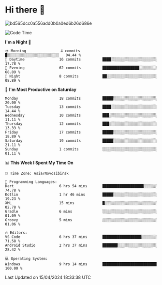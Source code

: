 # Hi there 👋


![bd565dcc0a556add0b0a0ed6b26d686e](https://github.com/Netall0/Netall0/assets/113532176/3b1d4b44-6a21-4538-a6ec-2ba2a7c53f63)



<!--START_SECTION:waka-->
![Code Time](http://img.shields.io/badge/Code%20Time-216%20hrs%2020%20mins-blue)

**I'm a Night 🦉** 

```text
🌞 Morning                4 commits           █░░░░░░░░░░░░░░░░░░░░░░░░   04.44 % 
🌆 Daytime                16 commits          ████░░░░░░░░░░░░░░░░░░░░░   17.78 % 
🌃 Evening                62 commits          █████████████████░░░░░░░░   68.89 % 
🌙 Night                  8 commits           ██░░░░░░░░░░░░░░░░░░░░░░░   08.89 % 
```
📅 **I'm Most Productive on Saturday** 

```text
Monday                   18 commits          █████░░░░░░░░░░░░░░░░░░░░   20.00 % 
Tuesday                  13 commits          ████░░░░░░░░░░░░░░░░░░░░░   14.44 % 
Wednesday                10 commits          ███░░░░░░░░░░░░░░░░░░░░░░   11.11 % 
Thursday                 12 commits          ███░░░░░░░░░░░░░░░░░░░░░░   13.33 % 
Friday                   17 commits          █████░░░░░░░░░░░░░░░░░░░░   18.89 % 
Saturday                 19 commits          █████░░░░░░░░░░░░░░░░░░░░   21.11 % 
Sunday                   1 commits           ░░░░░░░░░░░░░░░░░░░░░░░░░   01.11 % 
```


📊 **This Week I Spent My Time On** 

```text
🕑︎ Time Zone: Asia/Novosibirsk

💬 Programming Languages: 
Dart                     6 hrs 54 mins       ███████████████████░░░░░░   74.78 % 
Kotlin                   1 hr 46 mins        █████░░░░░░░░░░░░░░░░░░░░   19.23 % 
XML                      15 mins             █░░░░░░░░░░░░░░░░░░░░░░░░   02.78 % 
Gradle                   6 mins              ░░░░░░░░░░░░░░░░░░░░░░░░░   01.09 % 
Groovy                   5 mins              ░░░░░░░░░░░░░░░░░░░░░░░░░   01.06 % 

🔥 Editors: 
VS Code                  6 hrs 37 mins       ██████████████████░░░░░░░   71.58 % 
Android Studio           2 hrs 37 mins       ███████░░░░░░░░░░░░░░░░░░   28.42 % 

💻 Operating System: 
Windows                  9 hrs 14 mins       █████████████████████████   100.00 % 
```


 Last Updated on 15/04/2024 18:33:38 UTC
<!--END_SECTION:waka-->


